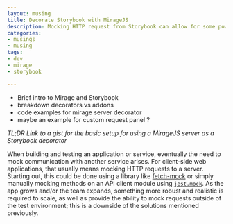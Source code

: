 ```yaml
---
layout: musing
title: Decorate Storybook with MirageJS
description: Mocking HTTP request from Storybook can allow for some powerful prototyping capabilities, and I've found MirageJS to be a brilliant tool in that regard.
categories:
- musings
- musing
tags:
- dev
- mirage
- storybook

---
```


- Brief intro to Mirage and Storybook
- breakdown decorators vs addons
- code examples for mirage server decorator
- maybe an example for custom request panel ?

_TL;DR Link to a gist for the basic setup for using a MirageJS server as a Storybook decorator_

When building and testing an application or service, eventually the need to mock communication with another service arises. For client-side web applications, that usually means mocking HTTP requests to a server. Starting out, this could be done using a library like [fetch-mock](https://github.com/wheresrhys/fetch-mock) or simply manually mocking methods on an API client module using [`jest.mock`](https://jestjs.io/docs/mock-functions#mocking-modules). As the app grows and/or the team expands, something more robust and realistic is required to scale, as well as provide the ability to mock requests outside of the test environment; this is a downside of the solutions mentioned previously. 